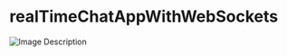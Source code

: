 # realTimeChatAppWithWebSockets

![Image Description](https://github.com/98AnnaM/realTimeChatAppWithWebSockets/assets/147516467/1d13daff-b398-43a2-a218-6dffb9212e96)

